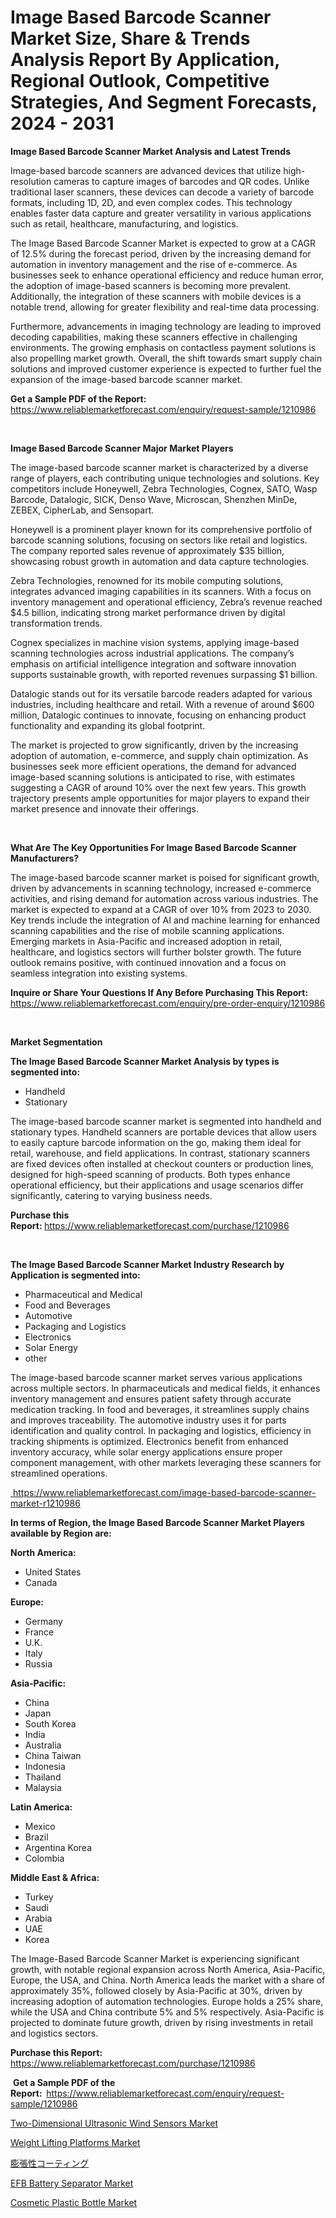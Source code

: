 <p><h1>Image Based Barcode Scanner Market Size, Share & Trends Analysis Report By Application, Regional Outlook, Competitive Strategies, And Segment Forecasts, 2024 - 2031</h1></p><p><strong>Image Based Barcode Scanner Market Analysis and Latest Trends</strong></p>
<p><p>Image-based barcode scanners are advanced devices that utilize high-resolution cameras to capture images of barcodes and QR codes. Unlike traditional laser scanners, these devices can decode a variety of barcode formats, including 1D, 2D, and even complex codes. This technology enables faster data capture and greater versatility in various applications such as retail, healthcare, manufacturing, and logistics.</p><p>The Image Based Barcode Scanner Market is expected to grow at a CAGR of 12.5% during the forecast period, driven by the increasing demand for automation in inventory management and the rise of e-commerce. As businesses seek to enhance operational efficiency and reduce human error, the adoption of image-based scanners is becoming more prevalent. Additionally, the integration of these scanners with mobile devices is a notable trend, allowing for greater flexibility and real-time data processing.</p><p>Furthermore, advancements in imaging technology are leading to improved decoding capabilities, making these scanners effective in challenging environments. The growing emphasis on contactless payment solutions is also propelling market growth. Overall, the shift towards smart supply chain solutions and improved customer experience is expected to further fuel the expansion of the image-based barcode scanner market.</p></p>
<p><strong>Get a Sample PDF of the Report:&nbsp;</strong> <a href="https://www.reliablemarketforecast.com/enquiry/request-sample/1210986?utm_campaign=1125&utm_medium=2&utm_source=Github&utm_content=ia&utm_term=05102024&utm_id=image-based-barcode-scanner">https://www.reliablemarketforecast.com/enquiry/request-sample/1210986</a></p>
<p>&nbsp;</p>
<p><strong>Image Based Barcode Scanner Major Market Players</strong></p>
<p><p>The image-based barcode scanner market is characterized by a diverse range of players, each contributing unique technologies and solutions. Key competitors include Honeywell, Zebra Technologies, Cognex, SATO, Wasp Barcode, Datalogic, SICK, Denso Wave, Microscan, Shenzhen MinDe, ZEBEX, CipherLab, and Sensopart. </p><p>Honeywell is a prominent player known for its comprehensive portfolio of barcode scanning solutions, focusing on sectors like retail and logistics. The company reported sales revenue of approximately $35 billion, showcasing robust growth in automation and data capture technologies. </p><p>Zebra Technologies, renowned for its mobile computing solutions, integrates advanced imaging capabilities in its scanners. With a focus on inventory management and operational efficiency, Zebra’s revenue reached $4.5 billion, indicating strong market performance driven by digital transformation trends.</p><p>Cognex specializes in machine vision systems, applying image-based scanning technologies across industrial applications. The company’s emphasis on artificial intelligence integration and software innovation supports sustainable growth, with reported revenues surpassing $1 billion.</p><p>Datalogic stands out for its versatile barcode readers adapted for various industries, including healthcare and retail. With a revenue of around $600 million, Datalogic continues to innovate, focusing on enhancing product functionality and expanding its global footprint.</p><p>The market is projected to grow significantly, driven by the increasing adoption of automation, e-commerce, and supply chain optimization. As businesses seek more efficient operations, the demand for advanced image-based scanning solutions is anticipated to rise, with estimates suggesting a CAGR of around 10% over the next few years. This growth trajectory presents ample opportunities for major players to expand their market presence and innovate their offerings.</p></p>
<p>&nbsp;</p>
<p><strong>What Are The Key Opportunities For Image Based Barcode Scanner Manufacturers?</strong></p>
<p><p>The image-based barcode scanner market is poised for significant growth, driven by advancements in scanning technology, increased e-commerce activities, and rising demand for automation across various industries. The market is expected to expand at a CAGR of over 10% from 2023 to 2030. Key trends include the integration of AI and machine learning for enhanced scanning capabilities and the rise of mobile scanning applications. Emerging markets in Asia-Pacific and increased adoption in retail, healthcare, and logistics sectors will further bolster growth. The future outlook remains positive, with continued innovation and a focus on seamless integration into existing systems.</p></p>
<p><strong>Inquire or Share Your Questions If Any Before Purchasing This Report:</strong> <a href="https://www.reliablemarketforecast.com/enquiry/pre-order-enquiry/1210986?utm_campaign=1125&utm_medium=2&utm_source=Github&utm_content=ia&utm_term=05102024&utm_id=image-based-barcode-scanner">https://www.reliablemarketforecast.com/enquiry/pre-order-enquiry/1210986</a></p>
<p>&nbsp;</p>
<p><strong>Market Segmentation</strong></p>
<p><strong>The Image Based Barcode Scanner Market Analysis by types is segmented into:</strong></p>
<p><ul><li>Handheld</li><li>Stationary</li></ul></p>
<p><p>The image-based barcode scanner market is segmented into handheld and stationary types. Handheld scanners are portable devices that allow users to easily capture barcode information on the go, making them ideal for retail, warehouse, and field applications. In contrast, stationary scanners are fixed devices often installed at checkout counters or production lines, designed for high-speed scanning of products. Both types enhance operational efficiency, but their applications and usage scenarios differ significantly, catering to varying business needs.</p></p>
<p><strong>Purchase this Report:&nbsp;</strong><a href="https://www.reliablemarketforecast.com/purchase/1210986?utm_campaign=1125&utm_medium=2&utm_source=Github&utm_content=ia&utm_term=05102024&utm_id=image-based-barcode-scanner">https://www.reliablemarketforecast.com/purchase/1210986</a></p>
<p>&nbsp;</p>
<p><strong>The Image Based Barcode Scanner Market Industry Research by Application is segmented into:</strong></p>
<p><ul><li>Pharmaceutical and Medical</li><li>Food and Beverages</li><li>Automotive</li><li>Packaging and Logistics</li><li>Electronics</li><li>Solar Energy</li><li>other</li></ul></p>
<p><p>The image-based barcode scanner market serves various applications across multiple sectors. In pharmaceuticals and medical fields, it enhances inventory management and ensures patient safety through accurate medication tracking. In food and beverages, it streamlines supply chains and improves traceability. The automotive industry uses it for parts identification and quality control. In packaging and logistics, efficiency in tracking shipments is optimized. Electronics benefit from enhanced inventory accuracy, while solar energy applications ensure proper component management, with other markets leveraging these scanners for streamlined operations.</p></p>
<p><a href="https://www.reliablemarketforecast.com/image-based-barcode-scanner-market-r1210986?utm_campaign=1125&utm_medium=2&utm_source=Github&utm_content=ia&utm_term=05102024&utm_id=image-based-barcode-scanner">&nbsp;https://www.reliablemarketforecast.com/image-based-barcode-scanner-market-r1210986</a></p>
<p><strong>In terms of Region, the Image Based Barcode Scanner Market Players available by Region are:</strong></p>
<p>
    <p> <strong> North America: </strong>
        <ul>
            <li>United States</li>
            <li>Canada</li>
        </ul>
        </p> 
    <p> <strong> Europe: </strong>
        <ul>
            <li>Germany</li>
            <li>France</li>
            <li>U.K.</li>
            <li>Italy</li>
            <li>Russia</li>
        </ul>
        </p> 
    <p> <strong> Asia-Pacific: </strong>
        <ul>
            <li>China</li>
            <li>Japan</li>
            <li>South Korea</li>
            <li>India</li>
            <li>Australia</li>
            <li>China Taiwan</li>
            <li>Indonesia</li>
            <li>Thailand</li>
            <li>Malaysia</li>
        </ul>
        </p> 
    <p> <strong> Latin America: </strong>
        <ul>
            <li>Mexico</li>
            <li>Brazil</li>
            <li>Argentina Korea</li>
            <li>Colombia</li>
        </ul>
        </p> 
    <p> <strong> Middle East & Africa: </strong>
        <ul>
            <li>Turkey</li>
            <li>Saudi</li>
            <li>Arabia</li>
            <li>UAE</li>
            <li>Korea</li>
        </ul>
    </p>
    </p>
<p><p>The Image-Based Barcode Scanner Market is experiencing significant growth, with notable regional expansion across North America, Asia-Pacific, Europe, the USA, and China. North America leads the market with a share of approximately 35%, followed closely by Asia-Pacific at 30%, driven by increasing adoption of automation technologies. Europe holds a 25% share, while the USA and China contribute 5% and 5% respectively. Asia-Pacific is projected to dominate future growth, driven by rising investments in retail and logistics sectors.</p></p>
<p><strong>Purchase this Report: </strong><a href="https://www.reliablemarketforecast.com/purchase/1210986?utm_campaign=1125&utm_medium=2&utm_source=Github&utm_content=ia&utm_term=05102024&utm_id=image-based-barcode-scanner">https://www.reliablemarketforecast.com/purchase/1210986</a></p>
<p>&nbsp;<strong>Get a Sample PDF of the Report:&nbsp;&nbsp;</strong><a href="https://www.reliablemarketforecast.com/enquiry/request-sample/1210986?utm_campaign=1125&utm_medium=2&utm_source=Github&utm_content=ia&utm_term=05102024&utm_id=image-based-barcode-scanner">https://www.reliablemarketforecast.com/enquiry/request-sample/1210986</a></p>
<p><strong></strong></p>
<p><p><a href="https://issuu.com/reportprime-2/docs/two-dimensional-ultrasonic-wind-sen_9bcb5bc3ea6e29?utm_campaign=1125&utm_medium=2&utm_source=Github&utm_content=ia&utm_term=05102024&utm_id=image-based-barcode-scanner">Two-Dimensional Ultrasonic Wind Sensors Market</a></p><p><a href="https://www.linkedin.com/pulse/strategic-forecast-weight-lifting-platforms-market-growth-trends-ryyqc?utm_campaign=1125&utm_medium=2&utm_source=Github&utm_content=ia&utm_term=05102024&utm_id=image-based-barcode-scanner">Weight Lifting Platforms Market</a></p><p><a href="https://github.com/mohamedbakry57/Market-Research-Report-List-6/blob/main/726617316811.md?utm_campaign=1125&utm_medium=2&utm_source=Github&utm_content=ia&utm_term=05102024&utm_id=image-based-barcode-scanner">膨張性コーティング</a></p><p><a href="https://github.com/vimar16th/Market-Research-Report-List-6/blob/main/efb-battery-separator-market.md?utm_campaign=1125&utm_medium=2&utm_source=Github&utm_content=ia&utm_term=05102024&utm_id=image-based-barcode-scanner">EFB Battery Separator Market</a></p><p><a href="https://www.linkedin.com/pulse/cosmetic-plastic-bottle-market-analysis-product-segmentation-lfhsc?utm_campaign=1125&utm_medium=2&utm_source=Github&utm_content=ia&utm_term=05102024&utm_id=image-based-barcode-scanner">Cosmetic Plastic Bottle Market</a></p></p>